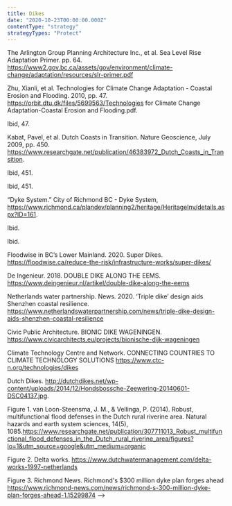 ```yaml
---
title: Dikes
date: "2020-10-23T00:00:00.000Z"
contentType: "strategy"
strategyTypes: "Protect"
---
```


<!-- Regular citations -->
[^1]:
  The Arlington Group Planning Architecture Inc., et al. Sea Level Rise Adaptation Primer. pp. 64. https://www2.gov.bc.ca/assets/gov/environment/climate-change/adaptation/resources/slr-primer.pdf  
[^2]:
  Zhu, Xianli, et al. Technologies for Climate Change Adaptation - Coastal Erosion and Flooding. 2010, pp. 47. https://orbit.dtu.dk/files/5699563/Technologies for Climate Change Adaptation-Coastal Erosion and Flooding.pdf.
[^3]:
  Ibid, 47. 
[^4]:
  Kabat, Pavel, et al. Dutch Coasts in Transition. Nature Geoscience, July 2009, pp. 450. https://www.researchgate.net/publication/46383972_Dutch_Coasts_in_Transition.
[^5]:
  Ibid, 451.
[^6]:
  Ibid, 451.
[^7]:
  “Dyke System.” City of Richmond BC - Dyke System, https://www.richmond.ca/plandev/planning2/heritage/HeritageInv/details.aspx?ID=161.  
[^8]:
  Ibid. 
[^9]:
  Ibid. 
[^10]:
  Floodwise in BC’s Lower Mainland. 2020. Super Dikes. https://floodwise.ca/reduce-the-risk/infrastructure-works/super-dikes/ 
[^11]:
  De Ingenieur. 2018. DOUBLE DIKE ALONG THE EEMS. https://www.deingenieur.nl/artikel/double-dike-along-the-eems
[^12]:
  Netherlands water partnership. News. 2020. ‘Triple dike’ design aids Shenzhen coastal resilience. https://www.netherlandswaterpartnership.com/news/triple-dike-design-aids-shenzhen-coastal-resilience
[^13]:
  Civic Public Architecture. BIONIC DIKE WAGENINGEN. https://www.civicarchitects.eu/projects/bionische-dijk-wageningen
[^14]:
  Climate Technology Centre and Network. CONNECTING COUNTRIES TO CLIMATE TECHNOLOGY SOLUTIONS https://www.ctc-n.org/technologies/dikes

<!-- Images -->

[^i1]:
  Dutch Dikes. http://dutchdikes.net/wp-content/uploads/2014/12/Hondsbossche-Zeewering-20140601-DSC04137.jpg.  
[^i2]:
  Figure 1. van Loon-Steensma, J. M., & Vellinga, P. (2014). Robust, multifunctional flood defenses in the Dutch rural riverine area. Natural hazards and earth system sciences, 14(5), 1085.https://www.researchgate.net/publication/307711013_Robust_multifunctional_flood_defenses_in_the_Dutch_rural_riverine_area/figures?lo=1&utm_source=google&utm_medium=organic  
[^i3]:
  Figure 2. Delta works. https://www.dutchwatermanagement.com/delta-works-1997-netherlands
[^i4]:
  Figure 3. Richmond News. Richmond's $300 million dyke plan forges ahead https://www.richmond-news.com/news/richmond-s-300-million-dyke-plan-forges-ahead-1.15299874  -->